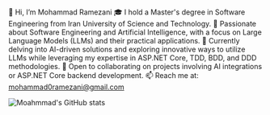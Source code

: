 👋 Hi, I’m Mohammad Ramezani
🎓 I hold a Master's degree in Software Engineering from Iran University of Science and Technology.
👀 Passionate about Software Engineering and Artificial Intelligence, with a focus on Large Language Models (LLMs) and their practical applications.
🌱 Currently delving into AI-driven solutions and exploring innovative ways to utilize LLMs while leveraging my expertise in ASP.NET Core, TDD, BDD, and DDD methodologies.
💼 Open to collaborating on projects involving AI integrations or ASP.NET Core backend development.
📫 Reach me at: mohammad0ramezani@gmail.com

<!---
mohrmz/mohrmz is a ✨ special ✨ repository because its `README.md` (this file) appears on your GitHub profile.
You can click the Preview link to take a look at your changes.
--->

![Moahmmad's GitHub stats](https://github-readme-stats.vercel.app/api?username=mohrmz&show_icons=true&theme=dark&count_private=true)
